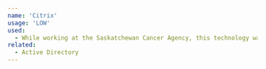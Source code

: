 ```yaml
---
name: 'Citrix'
usage: 'LOW'
used:
  - While working at the Saskatchewan Cancer Agency, this technology was used to perform various support functions for users
related:
  - Active Directory
---
```

